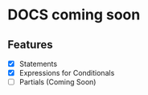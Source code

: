 # DOCS coming soon

## Features

- [x] Statements
- [x] Expressions for Conditionals
- [ ] Partials (Coming Soon)
